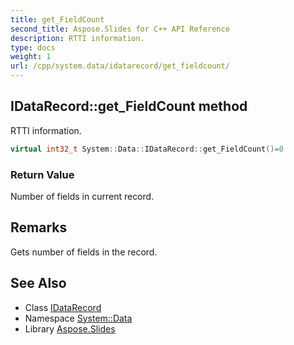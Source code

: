 ```yaml
---
title: get_FieldCount
second_title: Aspose.Slides for C++ API Reference
description: RTTI information.
type: docs
weight: 1
url: /cpp/system.data/idatarecord/get_fieldcount/
---
```

## IDataRecord::get_FieldCount method


RTTI information.

```cpp
virtual int32_t System::Data::IDataRecord::get_FieldCount()=0
```


### Return Value

Number of fields in current record.
## Remarks


Gets number of fields in the record. 
## See Also

* Class [IDataRecord](../)
* Namespace [System::Data](../../)
* Library [Aspose.Slides](../../../)
